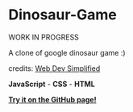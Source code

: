 # Dinosaur-Game

WORK IN PROGRESS

A clone of google dinosaur game :)

credits: [Web Dev Simplified](https://www.youtube.com/watch?v=47eXVRJKdkU)

**JavaScript** - **CSS** - **HTML**

**[Try it on the GitHub page!](https://victort-github.github.io/Dinosaur-Game/)**
